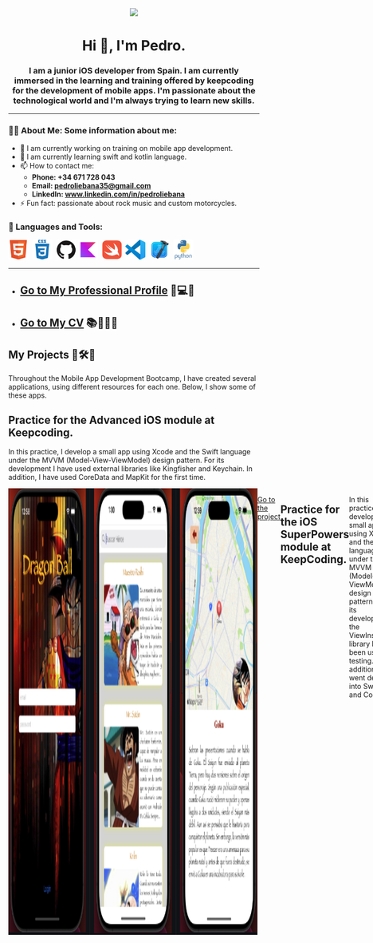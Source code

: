 <div id="header" align="center">
   <img src="https://media.giphy.com/media/v1.Y2lkPTc5MGI3NjExeWVoeWNwNWtrM2ZtbGdqNzBtdWcya3ZlMWV0M3Y1N3duNDVuYWc4MCZlcD12MV9pbnRlcm5hbF9naWZfYnlfaWQmY3Q9Zw/qgQUggAC3Pfv687qPC/giphy.gif" width="200"/>
   <h1 align="center"> Hi 👋, I'm Pedro. </h1>
   <h3 align="center"> I am a junior iOS developer from Spain. I am currently immersed in the learning and training offered by keepcoding for the development of mobile apps. I'm passionate about the technological world and I'm always trying to learn new skills.
   </h3>
</div>

---

### 👨‍💻 About Me: Some information about me:

- 🔭 I am currently working on training on mobile app development. 
- 🌱 I am currently learning swift and kotlin language. 
- 📫 How to contact me:
  * **Phone: +34 671 728 043**
  * **Email: pedroliebana35@gmail.com**
  * **LinkedIn: www.linkedin.com/in/pedroliebana**
- ⚡ Fun fact: passionate about rock music and custom motorcycles.

<div align="left">
   <h3>🔨 Languages and Tools:</h3>
   <div>
       <img src="https://github.com/devicons/devicon/blob/master/icons/html5/html5-original.svg" title="HTML5" alt="HTML" width="40" height="40"/>&nbsp;
       <img src="https://github.com/devicons/devicon/blob/master/icons/css3/css3-plain-wordmark.svg"  title="CSS3" alt="CSS" width="40" height="40"/>&nbsp;
       <img src="https://github.com/devicons/devicon/blob/master/icons/github/github-original.svg" title="GitHub" **alt="GitHub" width="40" height="40"/>
       <img src="https://github.com/devicons/devicon/blob/master/icons/kotlin/kotlin-original.svg"  title="Kotlin" alt="Kotlin" width="40" height="40"/>&nbsp;
       <img src="https://github.com/devicons/devicon/blob/master/icons/swift/swift-original.svg"  title="Swift" alt="Swift" width="40" height="40"/>&nbsp;
       <img src="https://github.com/devicons/devicon/blob/master/icons/vscode/vscode-original.svg"  title="VSCode" alt="VSCode" width="40" height="40"/>&nbsp;
       <img src="https://github.com/devicons/devicon/blob/master/icons/xcode/xcode-original.svg"  title="Xcode" alt="Xcode" width="40" height="40"/>&nbsp;
       <img src="https://github.com/devicons/devicon/blob/master/icons/python/python-original-wordmark.svg"  title="Python" alt="Python" width="40" height="40"/>&nbsp;
   </div>
</div>

---
* ## [Go to My Professional Profile](https://github.com/Castellano46/Castellano46/blob/main/profile.md) 📝💻📱
* ## [Go to My CV](https://github.com/Castellano46/Castellano46/blob/main/CV-Pedro.pdf) 📚🧑🏼‍💻

## My Projects 🚧🛠️🚧
Throughout the Mobile App Development Bootcamp, I have created several applications, using different resources for each one. Below, I show some of these apps.

 ## Practice for the Advanced iOS module at Keepcoding.
In this practice, I develop a small app using Xcode and the Swift language under the MVVM (Model-View-ViewModel) design pattern. For its development I have used external libraries like Kingfisher and Keychain. In addition, I have used CoreData and MapKit for the first time.

<div style="display: flex;">
  <img src="https://github.com/Castellano46/Castellano46/blob/main/Imagenes%20readme/iOS%20Avanzado.png"" alt="Imagen 1" style="width: 500px; height: auto;">
<div style="display: flex;">

 [Go to the project ](https://github.com/Castellano46/iOSAvanzado)

 ## Practice for the iOS SuperPowers module at KeepCoding.
In this practice, I develop a small app using Xcode and the Swift language under the MVVM (Model-View-ViewModel) design pattern. For its development, the ViewInspector library has been used for testing. In addition, we went deeper into SwiftUI and Combine.

<div style="display: flex;">
  <img src="https://github.com/Castellano46/Castellano46/blob/main/Imagenes%20readme/iOS%20Superpoderes.png"" alt="Imagen 1" style="width: 500px; height: auto;">
<div style="display: flex;">
 
 [Go to the project ](https://github.com/Castellano46/Mavel-SuperPoderes)

## Practice for the iOS Fundamentals module at Keepcoding.
In this practice, I'm developing a small app using Xcode and the Swift language, consuming the Dragon Ball API. For the first time, we dive right into the development of an iOS app; it's our initial encounter with something tangible in the app development process.

<div style="display: flex;">
  <img src="https://github.com/Castellano46/Castellano46/blob/main/Imagenes%20readme/Fundamentos%20iOS.png"" alt="Imagen 1" style="width: 500px; height: auto;">
<div style="display: flex;">

[Go to the project ]( https://github.com/Castellano46/fundamentosiOS)

## Practice for the Design Patterns module at Keepcoding.
In this practice, I develop a small app using Xcode and the Swift language under the MVVM (Model-View-ViewModel) design pattern. All the data is loaded directly from Xcode through a JSON that I have previously created.

<div style="display: flex;">
  <img src="https://github.com/Castellano46/Castellano46/blob/main/Imagenes%20readme/Patrones%20de%20disen%CC%83o.png"" alt="Imagen 1" style="width: 500px; height: auto;">
<div style="display: flex;">

 [Go to the project ](https://github.com/Castellano46/MVVM-Bikes)

  ## Practice for the Android Fundamentals module at KeepCoding.
In this practice I develop a small app with Android Studio and Kotlin language. When running the application, we find a login that will give us access to a list of iconic heroes of the manga series, Dragon Ball, and we can simulate inflicting damage or healing the selected hero. If a character's health reaches zero, we will not be able to select him again, unless we use the resurrection button in the bottom right corner. This button will heal all characters to one hundred percent.

<div style="display: flex;">
  <img src="https://github.com/Castellano46/Castellano46/blob/main/Imagenes%20readme/FundamentosAndr.png"" alt="Imagen 1" style="width: 500px; height: auto;">
<div style="display: flex;">

 [Go to the project ](https://github.com/Castellano46/FundamentosAndroid)

 ## Practice for the Android SuperPowers module at KeepCoding.
In this practice we develop a small app with Android Studio and Kotlin language under the MVVM (Model View ViewModel) design pattern. For its development, we are introduced for the first time in Jetpack Compose.

<div style="display: flex;">
  <img src="https://github.com/Castellano46/Castellano46/blob/main/Imagenes%20readme/Android%20Superpoderes.png"" alt="Imagen 1" style="width: 500px; height: auto;">
<div style="display: flex;">

 [Go to the project ](https://github.com/Castellano46/PracticaAndroidSuperPoderes)
 
 ---
 I am also developing apps on my own and in my spare time to solidify all the knowledge acquired throughout the Bootcamp. I currently have two apps in development, and I hope to finish them soon.

 ## CinePro.
 In this app, we can enter our user data in the User Registration section, and it will calculate our BMI, indicating the range in which we are. It also has the function on registering our own exercises in the Exercise Log to track progress in terms of time intensity and/or weight used during execution. On the other hand, there is a Statistics window that shows user information over time.

 <div style="display: flex;">
  <img src="https://github.com/Castellano46/Castellano46/blob/main/Imagenes%20readme/vpg.gif"" alt="Imagen 1" style="width: 500px; height: auto;">
    <img src="https://github.com/Castellano46/Castellano46/blob/main/Imagenes%20readme/Vision.png"" alt="Imagen 1" style="width: 500px; height: auto;">
<div style="display: flex;">
 
  [Go to the project ](https://github.com/Castellano46/FilmPro/tree/main)
 
 ## AppFitness.
 n this application, we have a cinema screen that shows the film we select. On the left side, a list of available movies to watch is presented, showing the cover of each movie along with its title. In addition, we include a heart icon that users can tap to mark a film as a favourite. It is important to note that this application was developed as an introduction to Vision Pro development. The movies used were sourced from a JSON file, which I have already removed to avoid publication, and originated from a series of movies stored in my personal Dropbox.

 <div style="display: flex;">
  <img src="https://github.com/Castellano46/Castellano46/blob/main/Imagenes%20readme/Fitness1.png"" alt="Imagen 1" style="width: 500px; height: auto;">
 <img src="https://github.com/Castellano46/Castellano46/blob/main/Imagenes%20readme/Fitness2.png"" alt="Imagen 1" style="width: 500px; height: auto;">
<div style="display: flex;">
 
  [Go to the project ](https://github.com/Castellano46/AppFitness)

   ## Notes.
I developed this app to practice in a very simple way the MVVM architecture. With it we will be able to organise our day including all the tasks we have to do. First of all, we will have the option to create any task, which will be added to our to-do list, called 'TO-DO'. When we decide to tackle a specific task, we will move it to the to-do list, called 'IN-Progress'. Finally, once we have completed a task, it will be automatically moved to the list of completed tasks, entitled 'Done'.

<div style="display: flex;">
  <img src="https://github.com/Castellano46/Castellano46/blob/main/Imagenes%20readme/Notes.png"" alt="Imagen 1" style="width: 500px; height: auto;">
<div style="display: flex;">
 
  [Go to the project ](https://github.com/Castellano46/Notes)

   ## CocinApp.
In this App we have a Login screen as a first view that when entering our data (previously registered in the Spoonacular API) we will be able to access the content of the App. It is still under development but the idea is to have a recipe search engine that allows us to find the recipe that best suits our needs at all times. We will be able to select the one we want to see its ingredients and how to prepare it, we will also have a Favourites section and a section where we will be able to create our own recipes and menus, joining several dishes from the App.

<div style="display: flex;">
  <img src="https://github.com/Castellano46/Castellano46/blob/main/Imagenes%20readme/cocina.png"" alt="Imagen 1" style="width: 500px; height: auto;">
<div style="display: flex;">
 
  [Go to the project ](https://github.com/Castellano46/CocinApp)
  
  ## Calculator-Conversion.
  Through this app, I want to build a calculator that includes the option of conversions. These conversions will cover units of measurement, time, temperature, currency, and much more. In addition, it will include conventional and non-conventional units of measurement.
  
   [Go to the project ](https://github.com/Castellano46/Calculator-Conversion)
                                                                        
### 📊 My Stats :

[![GitHub Streak](https://streak-stats.demolab.com?user=Castellano46&theme=radical)](https://git.io/streak-stats)

![GitHub stats](https://github-readme-stats.vercel.app/api?username=Castellano46&show_icons=true&theme=radical)

[![Top Langs](https://github-readme-stats.vercel.app/api/top-langs/?username=Castellano46&theme=tokyonight)](https://github.com/anuraghazra/github-readme-stats)
